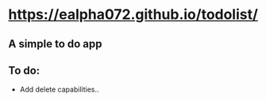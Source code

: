# https://ealpha072.github.io/todolist/
## A simple to do app

## To do:
* Add delete capabilities..
